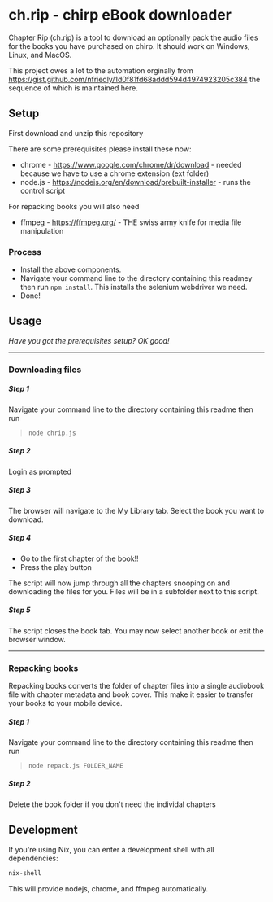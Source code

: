 # ch.rip - chirp eBook downloader

Chapter Rip (ch.rip) is a tool to download an optionally pack the audio files for the books you have purchased on chirp. It should work on Windows, Linux, and MacOS.

This project owes a lot to the automation orginally from https://gist.github.com/nfriedly/1d0f81fd68addd594d4974923205c384 the sequence of which is maintained here.

## Setup

First download and unzip this repository

There are some prerequisites please install these now:
* chrome - https://www.google.com/chrome/dr/download - needed because we have to use a chrome extension (ext folder)
* node.js - https://nodejs.org/en/download/prebuilt-installer - runs the control script

For repacking books you will also need
* ffmpeg - https://ffmpeg.org/ - THE swiss army knife for media file manipulation

### Process
* Install the above components.
* Navigate your command line to the directory containing this readmey then run `npm install`. This installs the selenium webdriver we need.
* Done!

## Usage
 *Have you got the prerequisites setup? OK good!*

----
### Downloading files
##### Step 1
Navigate your command line to the directory containing this readme then run
> `node chrip.js`

##### Step 2
Login as prompted

##### Step 3
The browser will navigate to the My Library tab. Select the book you want to download.

##### Step 4
* Go to the first chapter of the book!! 
* Press the play button

The script will now jump through all the chapters snooping on and downloading the files for you.
Files will be in a subfolder next to this script.

##### Step 5
The script closes the book tab. You may now select another book or exit the browser window.

----
### Repacking books
Repacking books converts the folder of chapter files into a single audiobook file with chapter metadata and book cover. This make it easier to transfer your books to your mobile device.

##### Step 1
Navigate your command line to the directory containing this readme then run
> `node repack.js FOLDER_NAME`

##### Step 2
Delete the book folder if you don't need the individal chapters

## Development

If you're using Nix, you can enter a development shell with all dependencies:

```bash
nix-shell
```

This will provide nodejs, chrome, and ffmpeg automatically.

